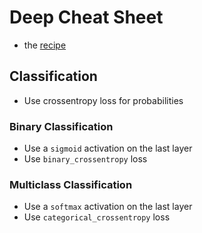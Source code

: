 # Deep Cheat Sheet

- the [recipe](http://karpathy.github.io/2019/04/25/recipe/)

## Classification

- Use crossentropy loss for probabilities

### Binary Classification
- Use a `sigmoid` activation on the last layer
- Use `binary_crossentropy` loss

### Multiclass Classification
- Use a `softmax` activation on the last layer
- Use `categorical_crossentropy` loss
